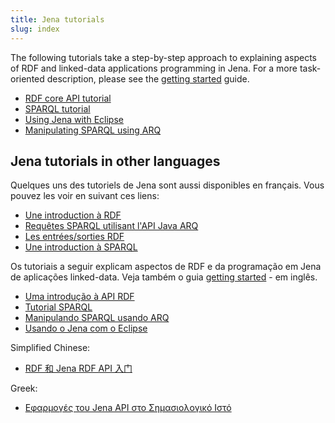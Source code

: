 ```yaml
---
title: Jena tutorials
slug: index
---
```


The following tutorials take a step-by-step approach to explaining aspects of
RDF and linked-data applications programming in Jena. For a more task-oriented
description, please see the [getting started](/getting_started/) guide.

- [RDF core API tutorial](rdf_api.html)
- [SPARQL tutorial](sparql.html)
- [Using Jena with Eclipse](using_jena_with_eclipse.html)
- [Manipulating SPARQL using ARQ](/documentation/query/manipulating_sparql_using_arq.html)

## Jena tutorials in other languages

Quelques uns des tutoriels de Jena sont aussi disponibles en français. Vous
pouvez les voir en suivant ces liens:

- [Une introduction à RDF](http://web-semantique.developpez.com/tutoriels/jena/introduction-rdf/)
- [Requêtes SPARQL utilisant l'API Java ARQ](http://web-semantique.developpez.com/tutoriels/jena/arq/api-application/)
- [Les entrées/sorties RDF](http://web-semantique.developpez.com/tutoriels/jena/io/)
- [Une introduction à SPARQL](http://web-semantique.developpez.com/tutoriels/jena/arq/introduction-sparql/)

Os tutoriais a seguir explicam aspectos de RDF e da programação em Jena de aplicações linked-data. Veja também o guia
[getting started](/getting_started/) - em inglês.

- [Uma introdução à API RDF](rdf_api_pt.html)
- [Tutorial SPARQL](sparql_pt.html)
- [Manipulando SPARQL usando ARQ](/documentation/query/manipulating_sparql_using_arq_pt.html)
- [Usando o Jena com o Eclipse](using_jena_with_eclipse_pt.html)

Simplified Chinese:

- [RDF 和 Jena RDF API 入门](http://domdong.blogspot.com.au/2013/04/an-introduction-to-rdf-and-jena-rdf-api.html)

Greek:

- [Εφαρμογές του Jena API στο Σημασιολογικό Ιστό](http://sw.it.teithe.gr/tutorials/jenagr/)

